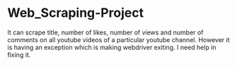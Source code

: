 # Web_Scraping-Project
It can scrape title, number of likes, number of views and number of comments on all youtube videos of a particular youtube channel.
However it is having an exception which is making webdriver exiting. I need help in fixing it.
